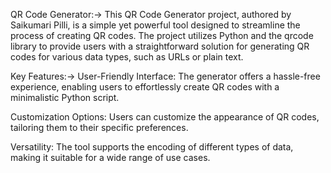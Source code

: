QR Code Generator:->
This QR Code Generator project, authored by Saikumari Pilli, is a simple yet powerful tool designed to streamline the process of creating QR codes. The project utilizes Python and the qrcode library to provide users with a straightforward solution for generating QR codes for various data types, such as URLs or plain text.

Key Features:->
User-Friendly Interface: 
The generator offers a hassle-free experience, enabling users to effortlessly create QR codes with a minimalistic Python script.

Customization Options:
Users can customize the appearance of QR codes, tailoring them to their specific preferences.

Versatility:
The tool supports the encoding of different types of data, making it suitable for a wide range of use cases.
